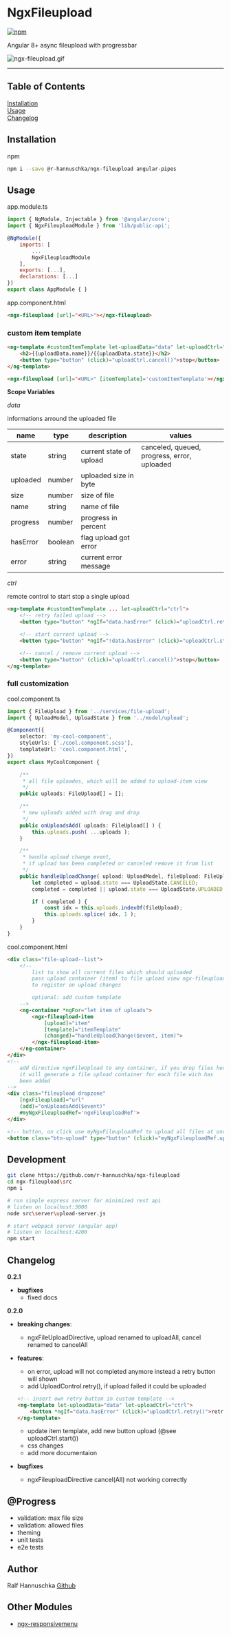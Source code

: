 # NgxFileupload

[![npm](https://img.shields.io/npm/v/@r-hannuschka/ngx-fileupload.svg?maxAge=2592000?style=plastic)](https://www.npmjs.com/package/@r-hannuschka/ngx-fileupload)

Angular 8+ async fileupload with progressbar

![ngx-fileupload.gif](./docs/ngx-fileupload.gif)
___

## Table of Contents

[Installation](#installation)  
[Usage](#usage)  
[Changelog](#Changelog)  

## Installation

npm

```bash
npm i --save @r-hannuschka/ngx-fileupload angular-pipes
```

## Usage

app.module.ts

```js
import { NgModule, Injectable } from '@angular/core';
import { NgxFileuploadModule } from 'lib/public-api';

@NgModule({
    imports: [
        ...
        NgxFileuploadModule
    ],
    exports: [...],
    declarations: [...]
})
export class AppModule { }
```

app.component.html

```html
<ngx-fileupload [url]="<URL>"></ngx-fileupload>
```

### custom item template

```html
<ng-template #customItemTemplate let-uploadData="data" let-uploadCtrl="ctrl">
    <h2>{{uploadData.name}}/{{uploadData.state}}</h2>
    <button type="button" (click)="uploadCtrl.cancel()">stop</button>
</ng-template>

<ngx-fileupload [url]="<URL>" [itemTemplate]='customItemTemplate'></ngx-fileupload>
```

__Scope Variables__

*data*

informations arround the uploaded file

| name | type | description | values |
|---|---|---|---|
| state | string | current state of upload | canceled, queued, progress, error,  uploaded|
| uploaded | number | uploaded size in byte | |
| size | number | size of file | |
| name | string | name of file | |
| progress | number | progress in percent | |
| hasError | boolean | flag upload got error | |
| error | string | current error message | |

*ctrl*

remote control to start stop a single upload

```html
<ng-template #customItemTemplate ... let-uploadCtrl="ctrl">
    <!-- retry failed upload -->
    <button type="button" *ngIf="data.hasError" (click)="uploadCtrl.retry()">retry</button>

    <!-- start current upload -->
    <button type="button" *ngIf="!data.hasError" (click)="uploadCtrl.start()">start</button>

    <!-- cancel / remove current upload -->
    <button type="button" (click)="uploadCtrl.cancel()">stop</button>
</ng-template>
```

### full customization

cool.component.ts

```ts
import { FileUpload } from '../services/file-upload';
import { UploadModel, UploadState } from '../model/upload';

@Component({
    selector: 'my-cool-component',
    styleUrls: ['./cool.component.scss'],
    templateUrl: 'cool.component.html',
})
export class MyCoolComponent {

    /**
     * all file uploades, which will be added to upload-item view
     */
    public uploads: FileUpload[] = [];

    /**
     * new uploads added with drag and drop
     */
    public onUploadsAdd( uploads: FileUpload[] ) {
        this.uploads.push( ...uploads );
    }

    /**
     * handle upload change event,
     * if upload has been completed or canceled remove it from list
     */
    public handleUploadChange( upload: UploadModel, fileUpload: FileUpload ) {
        let completed = upload.state === UploadState.CANCELED;
        completed = completed || upload.state === UploadState.UPLOADED;

        if ( completed ) {
            const idx = this.uploads.indexOf(fileUpload);
            this.uploads.splice( idx, 1 );
        }
    }
}
```

cool.component.html

```html
<div class="file-upload--list">
    <!--
        list to show all current files which should uploaded
        pass upload container (item) to file upload view ngx-fileupload-item
        to register on upload changes

        optional: add custom template
    -->
    <ng-container *ngFor="let item of uploads">
        <ngx-fileupload-item
            [upload]="item"
            [template]="itemTemplate"
            (changed)="handleUploadChange($event, item)">
        </ngx-fileupload-item>
    </ng-container>
</div>
<!--
    add directive ngxFileUpload to any container, if you drop files here
    it will generate a file upload container for each file wich has
    been added
-->
<div class="fileupload dropzone"
    [ngxFileupload]="url"
    (add)="onUploadsAdd($event)"
    #myNgxFileuploadRef='ngxFileuploadRef'>
</div>

<!-- button, on click use myNgxFileuploadRef to upload all files at once -->
<button class="btn-upload" type="button" (click)="myNgxFileuploadRef.uploadAll()">Upload</button>
```

## Development

```bash
git clone https://github.com/r-hannuschka/ngx-fileupload
cd ngx-fileupload\src
npm i

# run simple express server for minimized rest api
# listen on localhost:3000
node src\server\upload-server.js

# start webpack server (angular app)
# listen on localhost:4200
npm start
```

## Changelog

**0.2.1**  

- __bugfixes__
  - fixed docs

**0.2.0**  

- __breaking changes__:  
  - ngxFileUploadDirective, upload renamed to uploadAll, cancel renamed to cancelAll

- __features__:
  - on error, upload will not completed anymore instead a retry button will shown
  - add UploadControl.retry(), if upload failed it could be uploaded

  ```html
  <!-- insert own retry button in custom template -->
  <ng-template let-uploadData="data" let-uploadCtrl="ctrl">
      <button *ngIf="data.hasError" (click)="uploadCtrl.retry()">retry</button>
  </ng-template>
  ```

  - update item template, add new button upload (@see uploadCtrl.start())
  - css changes
  - add more documentaion

- __bugfixes__
  - ngxFileuploadDirective cancel(All) not working correctly

## @Progress

- validation: max file size
- validation: allowed files
- theming
- unit tests
- e2e tests

## Author

Ralf Hannuschka [Github](https://github.com/r-hannuschka)

## Other Modules

- [ngx-responsivemenu](https://github.com/r-hannuschka/ngx-responsivemenu)
